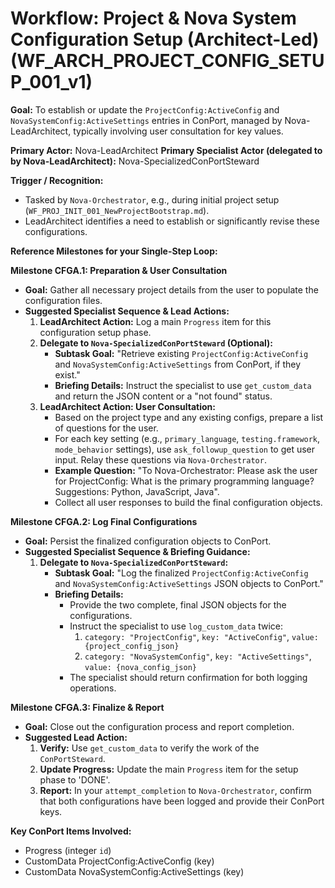 # Workflow: Project & Nova System Configuration Setup (Architect-Led) (WF_ARCH_PROJECT_CONFIG_SETUP_001_v1)

**Goal:** To establish or update the `ProjectConfig:ActiveConfig` and `NovaSystemConfig:ActiveSettings` entries in ConPort, managed by Nova-LeadArchitect, typically involving user consultation for key values.

**Primary Actor:** Nova-LeadArchitect
**Primary Specialist Actor (delegated to by Nova-LeadArchitect):** Nova-SpecializedConPortSteward

**Trigger / Recognition:**
- Tasked by `Nova-Orchestrator`, e.g., during initial project setup (`WF_PROJ_INIT_001_NewProjectBootstrap.md`).
- LeadArchitect identifies a need to establish or significantly revise these configurations.

**Reference Milestones for your Single-Step Loop:**

**Milestone CFGA.1: Preparation & User Consultation**
*   **Goal:** Gather all necessary project details from the user to populate the configuration files.
*   **Suggested Specialist Sequence & Lead Actions:**
    1.  **LeadArchitect Action:** Log a main `Progress` item for this configuration setup phase.
    2.  **Delegate to `Nova-SpecializedConPortSteward` (Optional):**
        *   **Subtask Goal:** "Retrieve existing `ProjectConfig:ActiveConfig` and `NovaSystemConfig:ActiveSettings` from ConPort, if they exist."
        *   **Briefing Details:** Instruct the specialist to use `get_custom_data` and return the JSON content or a "not found" status.
    3.  **LeadArchitect Action: User Consultation:**
        *   Based on the project type and any existing configs, prepare a list of questions for the user.
        *   For each key setting (e.g., `primary_language`, `testing.framework`, `mode_behavior` settings), use `ask_followup_question` to get user input. Relay these questions via `Nova-Orchestrator`.
        *   **Example Question:** "To Nova-Orchestrator: Please ask the user for ProjectConfig: What is the primary programming language? Suggestions: Python, JavaScript, Java".
        *   Collect all user responses to build the final configuration objects.

**Milestone CFGA.2: Log Final Configurations**
*   **Goal:** Persist the finalized configuration objects to ConPort.
*   **Suggested Specialist Sequence & Briefing Guidance:**
    1.  **Delegate to `Nova-SpecializedConPortSteward`:**
        *   **Subtask Goal:** "Log the finalized `ProjectConfig:ActiveConfig` and `NovaSystemConfig:ActiveSettings` JSON objects to ConPort."
        *   **Briefing Details:**
            *   Provide the two complete, final JSON objects for the configurations.
            *   Instruct the specialist to use `log_custom_data` twice:
                1.  `category: "ProjectConfig"`, `key: "ActiveConfig"`, `value: {project_config_json}`
                2.  `category: "NovaSystemConfig"`, `key: "ActiveSettings"`, `value: {nova_config_json}`
            *   The specialist should return confirmation for both logging operations.

**Milestone CFGA.3: Finalize & Report**
*   **Goal:** Close out the configuration process and report completion.
*   **Suggested Lead Action:**
    1.  **Verify:** Use `get_custom_data` to verify the work of the `ConPortSteward`.
    2.  **Update Progress:** Update the main `Progress` item for the setup phase to 'DONE'.
    3.  **Report:** In your `attempt_completion` to `Nova-Orchestrator`, confirm that both configurations have been logged and provide their ConPort keys.

**Key ConPort Items Involved:**
- Progress (integer `id`)
- CustomData ProjectConfig:ActiveConfig (key)
- CustomData NovaSystemConfig:ActiveSettings (key)